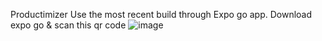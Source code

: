 Productimizer 
Use the most recent build through Expo go app. 
Download expo go & scan this qr code
![image](https://github.com/DylanPatel401/Productimizer/assets/150633029/10c0daf7-2f77-43d2-8e19-0dc5325953a7)
